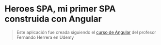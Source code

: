 # Heroes SPA, mi primer SPA construida con Angular

> Este aplicación fue creada siguiendo el 
[curso de Angular](https://www.udemy.com/course/angular-2-fernando-herrera/)
del profesor Fernando Herrera en Udemy
